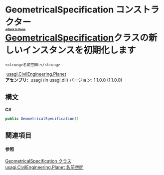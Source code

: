 # GeometricalSpecification コンストラクター <div style="font-size:30%"><a href="https://github.com/usagi/usagi.cs/blob/master/docs/Home.md">≪Back to Home</a></div><a href="T_usagi_CivilEngineering_Planet_GeometricalSpecification.md">GeometricalSpecification</a>クラスの新しいインスタンスを初期化します


    <strong>名前空間:</strong>
&nbsp;<a href="N_usagi_CivilEngineering_Planet.md">usagi.CivilEngineering.Planet</a><br /><strong>アセンブリ:</strong>
&nbsp;usagi (in usagi.dll) バージョン: 1.1.0.0 (1.1.0.0)

## 構文

**C#**<br />
``` C#
public GeometricalSpecification()
```


## 関連項目


#### 参照
<a href="T_usagi_CivilEngineering_Planet_GeometricalSpecification.md">GeometricalSpecification クラス</a><br /><a href="N_usagi_CivilEngineering_Planet.md">usagi.CivilEngineering.Planet 名前空間</a><br />